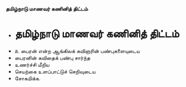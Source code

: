 **தமிழ்நாடு மாணவர் கணினித் திட்டம்**
- # தமிழ்நாடு மாணவர் கணினித் திட்டம்
- a. பைரன் என்ற ஆங்கிலக் கவிஞரின் பண்புகளையுடைய
- பைரனின் கவிதைக் பண்பு சார்ந்த
- உணர்ச்சி மீறிய
- செயற்கை உளப்பாட்டுச் செறிவுடைய
- சோகமிக்க.

